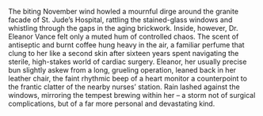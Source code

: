 The biting November wind howled a mournful dirge around the granite facade of St. Jude’s Hospital, rattling the stained-glass windows and whistling through the gaps in the aging brickwork.  Inside, however, Dr. Eleanor Vance felt only a muted hum of controlled chaos.  The scent of antiseptic and burnt coffee hung heavy in the air, a familiar perfume that clung to her like a second skin after sixteen years spent navigating the sterile, high-stakes world of cardiac surgery.  Eleanor, her usually precise bun slightly askew from a long, grueling operation, leaned back in her leather chair, the faint rhythmic beep of a heart monitor a counterpoint to the frantic clatter of the nearby nurses’ station.  Rain lashed against the windows, mirroring the tempest brewing within her – a storm not of surgical complications, but of a far more personal and devastating kind.
